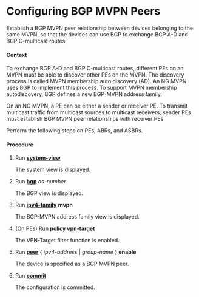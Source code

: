 Configuring BGP MVPN Peers
==========================

Establish a BGP MVPN peer relationship between devices belonging to the same MVPN, so that the devices can use BGP to exchange BGP A-D and BGP C-multicast routes.

#### Context

To exchange BGP A-D and BGP C-multicast routes, different PEs on an MVPN must be able to discover other PEs on the MVPN. The discovery process is called MVPN membership auto discovery (AD). An NG MVPN uses BGP to implement this process. To support MVPN membership autodiscovery, BGP defines a new BGP-MVPN address family.

On an NG MVPN, a PE can be either a sender or receiver PE. To transmit multicast traffic from multicast sources to multicast receivers, sender PEs must establish BGP MVPN peer relationships with receiver PEs.

Perform the following steps on PEs, ABRs, and ASBRs.


#### Procedure

1. Run [**system-view**](cmdqueryname=system-view)
   
   
   
   The system view is displayed.
2. Run [**bgp**](cmdqueryname=bgp) *as-number*
   
   
   
   The BGP view is displayed.
3. Run [**ipv4-family**](cmdqueryname=ipv4-family) **mvpn**
   
   
   
   The BGP-MVPN address family view is displayed.
4. (On PEs) Run [**policy vpn-target**](cmdqueryname=policy+vpn-target)
   
   
   
   The VPN-Target filter function is enabled.
5. Run [**peer**](cmdqueryname=peer) { *ipv4-address* | *group-name* } **enable**
   
   
   
   The device is specified as a BGP MVPN peer.
6. Run [**commit**](cmdqueryname=commit)
   
   
   
   The configuration is committed.